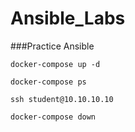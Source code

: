 # Ansible_Labs
###Practice Ansible

```docker-compose up -d```

```docker-compose ps```

```ssh student@10.10.10.10```

```docker-compose down```
